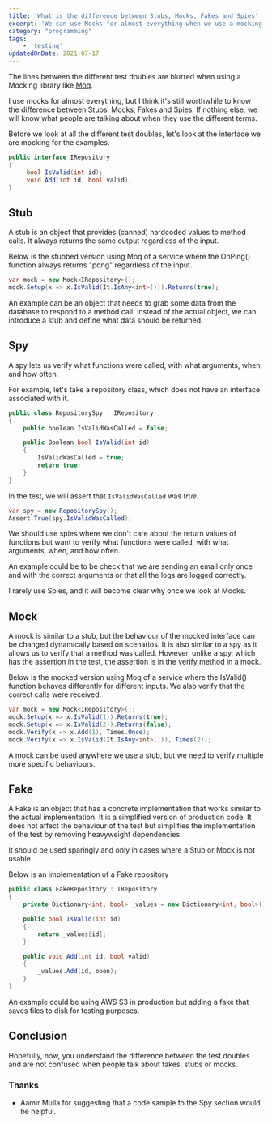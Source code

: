 ```yaml
---
title: 'What is the difference between Stubs, Mocks, Fakes and Spies'
excerpt: 'We can use Mocks for almost everything when we use a mocking framework, but what is the difference between Stubs, Mocks, Fakes and Spies'
category: "programming"
tags:
    - 'testing'
updatedOnDate: 2021-07-17
---
```


The lines between the different test doubles are blurred when using a Mocking library like [Moq](https://github.com/moq/moq4).

I use mocks for almost everything, but I think it's still worthwhile to know the difference between Stubs, Mocks, Fakes and Spies. If nothing else, we will know what people are talking about when they use the different terms.

Before we look at all the different test doubles, let's look at the interface we are mocking for the examples.

```csharp
public interface IRepository
{
     bool IsValid(int id);
     void Add(int id, bool valid);
}
```

## Stub

A stub is an object that provides (canned) hardcoded values to method calls. It always returns the same output regardless of the input.

Below is the stubbed version using Moq of a service where the OnPing() function always returns "pong" regardless of the input.

```csharp
var mock = new Mock<IRepository>();
mock.Setup(x => x.IsValid(It.IsAny<int>())).Returns(true);
```

An example can be an object that needs to grab some data from the database to respond to a method call. Instead of the actual object, we can introduce a stub and define what data should be returned.

## Spy

A spy lets us verify what functions were called, with what arguments, when, and how often.

For example, let's take a repository class, which does not have an interface associated with it.

```csharp
public class RepositorySpy : IRepository
{
    public boolean IsValidWasCalled = false;

    public Boolean bool IsValid(int id)
    {
        IsValidWasCalled = true;
        return true;
    }
}
```

In the test, we will assert that `IsValidWasCalled` was _true_.

```csharp
var spy = new RepositorySpy();
Assert.True(spy.IsValidWasCalled);
```

We should use spies where we don't care about the return values of functions but want to verify what functions were called, with what arguments, when, and how often.

An example could be to be check that we are sending an email only once and with the correct arguments or that all the logs are logged correctly.

I rarely use Spies, and it will become clear why once we look at Mocks.

## Mock

A mock is similar to a stub, but the behaviour of the mocked interface can be changed dynamically based on scenarios. It is also similar to a spy as it allows us to verify that a method was called. However, unlike a spy, which has the assertion in the test, the assertion is in the verify method in a mock.

Below is the mocked version using Moq of a service where the IsValid() function behaves differently for different inputs. We also verify that the correct calls were received.

```csharp
var mock = new Mock<IRepository>();
mock.Setup(x => x.IsValid(1)).Returns(true);
mock.Setup(x => x.IsValid(2)).Returns(false);
mock.Verify(x => x.Add(1), Times.Once);
mock.Verify(x => x.IsValid(It.IsAny<int>())), Times(2));
```

A mock can be used anywhere we use a stub, but we need to verify multiple more specific behaviours.

## Fake

A Fake is an object that has a concrete implementation that works similar to the actual implementation. It is a simplified version of production code. It does not affect the behaviour of the test but simplifies the implementation of the test by removing heavyweight dependencies.

It should be used sparingly and only in cases where a Stub or Mock is not usable.

Below is an implementation of a Fake repository

```csharp
public class FakeRepository : IRepository
{
    private Dictionary<int, bool> _values = new Dictionary<int, bool>();

    public bool IsValid(int id)
    {
        return _values[id];
    }

    public void Add(int id, bool valid)
    {
        _values.Add(id, open);
    }
}
```

An example could be using AWS S3 in production but adding a fake that saves files to disk for testing purposes.

## Conclusion

Hopefully, now, you understand the difference between the test doubles and are not confused when people talk about fakes, stubs or mocks.

### Thanks

-   Aamir Mulla for suggesting that a code sample to the Spy section would be helpful.
